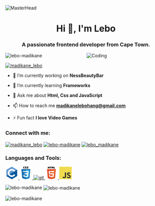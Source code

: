 ![MasterHead](https://miro.medium.com/v2/resize:fit:1400/1*ngcKqY0gqRQsuTvVlPoVww.jpeg)
<h1 align="center">Hi 👋, I'm Lebo</h1>
<h3 align="center">A passionate frontend developer from Cape Town.</h3>
<img align="right" alt="Coding" width="250" src="https://aster.cloud/wp-content/uploads/2022/11/compiling-code.gif" />


<p align="left"> <img src="https://komarev.com/ghpvc/?username=lebo-madikane&label=Profile%20views&color=0e75b6&style=flat" alt="lebo-madikane" /> </p>

<p align="left"> <a href="https://twitter.com/madikane_lebo" target="blank"><img src="https://img.shields.io/twitter/follow/madikane_lebo?logo=twitter&style=for-the-badge" alt="madikane_lebo" /></a> </p>

- 🔭 I’m currently working on **NessBeautyBar**

- 🌱 I’m currently learning **Frameworks**

- 💬 Ask me about **Html, Css and JavaScript**

- 📫 How to reach me **madikanelebohang@gmail.com**

- ⚡ Fun fact **I love Video Games**

<h3 align="left">Connect with me:</h3>
<p align="left">
<a href="https://twitter.com/madikane_lebo" target="blank"><img align="center" src="https://raw.githubusercontent.com/rahuldkjain/github-profile-readme-generator/master/src/images/icons/Social/twitter.svg" alt="madikane_lebo" height="30" width="40" /></a>
<a href="https://linkedin.com/in/lebo-madikane" target="blank"><img align="center" src="https://raw.githubusercontent.com/rahuldkjain/github-profile-readme-generator/master/src/images/icons/Social/linked-in-alt.svg" alt="lebo-madikane" height="30" width="40" /></a>
<a href="https://instagram.com/lebo_madikane" target="blank"><img align="center" src="https://raw.githubusercontent.com/rahuldkjain/github-profile-readme-generator/master/src/images/icons/Social/instagram.svg" alt="lebo_madikane" height="30" width="40" /></a>
</p>

<h3 align="left">Languages and Tools:</h3>
<p align="left"> <a href="https://www.cprogramming.com/" target="_blank" rel="noreferrer"> <img src="https://raw.githubusercontent.com/devicons/devicon/master/icons/c/c-original.svg" alt="c" width="40" height="40"/> </a> <a href="https://www.w3schools.com/css/" target="_blank" rel="noreferrer"> <img src="https://raw.githubusercontent.com/devicons/devicon/master/icons/css3/css3-original-wordmark.svg" alt="css3" width="40" height="40"/> </a> <a href="https://git-scm.com/" target="_blank" rel="noreferrer"> <img src="https://www.vectorlogo.zone/logos/git-scm/git-scm-icon.svg" alt="git" width="40" height="40"/> </a> <a href="https://www.w3.org/html/" target="_blank" rel="noreferrer"> <img src="https://raw.githubusercontent.com/devicons/devicon/master/icons/html5/html5-original-wordmark.svg" alt="html5" width="40" height="40"/> </a> <a href="https://developer.mozilla.org/en-US/docs/Web/JavaScript" target="_blank" rel="noreferrer"> <img src="https://raw.githubusercontent.com/devicons/devicon/master/icons/javascript/javascript-original.svg" alt="javascript" width="40" height="40"/> </a> </p>

<p><img align="left" src="https://github-readme-stats.vercel.app/api/top-langs?username=lebo-madikane&show_icons=true&locale=en&layout=compact" alt="lebo-madikane" /></p>

<p>&nbsp;<img align="center" src="https://github-readme-stats.vercel.app/api?username=lebo-madikane&show_icons=true&locale=en" alt="lebo-madikane" /></p>

<p><img align="center" src="https://github-readme-streak-stats.herokuapp.com/?user=lebo-madikane&" alt="lebo-madikane" /></p>
